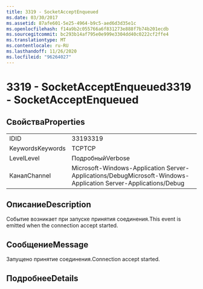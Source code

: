 ```yaml
---
title: 3319 - SocketAcceptEnqueued
ms.date: 03/30/2017
ms.assetid: 87afe601-5e25-4964-b9c5-aed6d3d35e1c
ms.openlocfilehash: f14a9b2c055766a6f831273e888f7b74b201ecdb
ms.sourcegitcommit: bc293b14af795e0e999e3304dd40c0222cf2ffe4
ms.translationtype: MT
ms.contentlocale: ru-RU
ms.lasthandoff: 11/26/2020
ms.locfileid: "96264027"
---
```

# <a name="3319---socketacceptenqueued"></a><span data-ttu-id="d02cc-102">3319 - SocketAcceptEnqueued</span><span class="sxs-lookup"><span data-stu-id="d02cc-102">3319 - SocketAcceptEnqueued</span></span>

## <a name="properties"></a><span data-ttu-id="d02cc-103">Свойства</span><span class="sxs-lookup"><span data-stu-id="d02cc-103">Properties</span></span>  
  
|||  
|-|-|  
|<span data-ttu-id="d02cc-104">ID</span><span class="sxs-lookup"><span data-stu-id="d02cc-104">ID</span></span>|<span data-ttu-id="d02cc-105">3319</span><span class="sxs-lookup"><span data-stu-id="d02cc-105">3319</span></span>|  
|<span data-ttu-id="d02cc-106">Keywords</span><span class="sxs-lookup"><span data-stu-id="d02cc-106">Keywords</span></span>|<span data-ttu-id="d02cc-107">TCP</span><span class="sxs-lookup"><span data-stu-id="d02cc-107">TCP</span></span>|  
|<span data-ttu-id="d02cc-108">Level</span><span class="sxs-lookup"><span data-stu-id="d02cc-108">Level</span></span>|<span data-ttu-id="d02cc-109">Подробный</span><span class="sxs-lookup"><span data-stu-id="d02cc-109">Verbose</span></span>|  
|<span data-ttu-id="d02cc-110">Канал</span><span class="sxs-lookup"><span data-stu-id="d02cc-110">Channel</span></span>|<span data-ttu-id="d02cc-111">Microsoft-Windows-Application Server-Applications/Debug</span><span class="sxs-lookup"><span data-stu-id="d02cc-111">Microsoft-Windows-Application Server-Applications/Debug</span></span>|  
  
## <a name="description"></a><span data-ttu-id="d02cc-112">Описание</span><span class="sxs-lookup"><span data-stu-id="d02cc-112">Description</span></span>  

 <span data-ttu-id="d02cc-113">Событие возникает при запуске принятия соединения.</span><span class="sxs-lookup"><span data-stu-id="d02cc-113">This event is emitted when the connection accept started.</span></span>  
  
## <a name="message"></a><span data-ttu-id="d02cc-114">Сообщение</span><span class="sxs-lookup"><span data-stu-id="d02cc-114">Message</span></span>  

 <span data-ttu-id="d02cc-115">Запущено принятие соединения.</span><span class="sxs-lookup"><span data-stu-id="d02cc-115">Connection accept started.</span></span>  
  
## <a name="details"></a><span data-ttu-id="d02cc-116">Подробнее</span><span class="sxs-lookup"><span data-stu-id="d02cc-116">Details</span></span>
